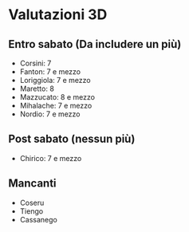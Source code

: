 # Valutazioni 3D

## Entro sabato (Da includere un più)

- Corsini: 7
- Fanton: 7 e mezzo
- Loriggiola: 7 e mezzo
- Maretto: 8
- Mazzucato: 8 e mezzo
- Mihalache: 7 e mezzo
- Nordio: 7 e mezzo

## Post sabato (nessun più)

- Chirico: 7 e mezzo

## Mancanti

- Coseru
- Tiengo
- Cassanego